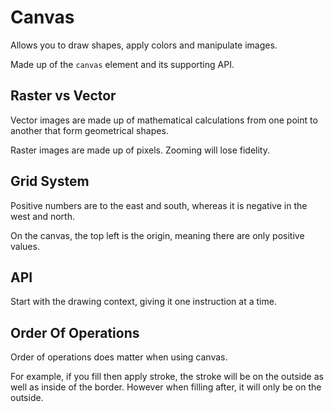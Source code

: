 # Canvas

Allows you to draw shapes, apply colors and manipulate images.

Made up of the `canvas` element and its supporting API.

## Raster vs Vector

Vector images are made up of mathematical calculations from one point to
another that form geometrical shapes.

Raster images are made up of pixels. Zooming will lose fidelity.

## Grid System

Positive numbers are to the east and south, whereas it is negative in the
west and north.

On the canvas, the top left is the origin, meaning there are only positive
values.

## API

Start with the drawing context, giving it one instruction at a time.

## Order Of Operations

Order of operations does matter when using canvas.

For example, if you fill then apply stroke, the stroke will be on the outside
as well as inside of the border. However when filling after, it will only be
on the outside.
